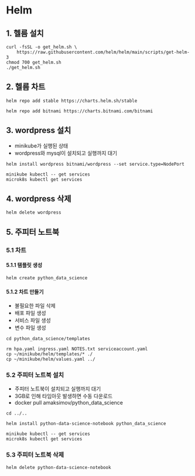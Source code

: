 # Helm

## 1. 헬름 설치

```text
curl -fsSL -o get_helm.sh \
    https://raw.githubusercontent.com/helm/helm/main/scripts/get-helm-3
chmod 700 get_helm.sh
./get_helm.sh
```

## 2. 헬름 차트

```text
helm repo add stable https://charts.helm.sh/stable

helm repo add bitnami https://charts.bitnami.com/bitnami
```

## 3. wordpress 설치

-   minikube가 실행된 상태
-   wordpress와 mysql이 설치되고 실행까지 대기

```text
helm install wordpress bitnami/wordpress --set service.type=NodePort

minikube kubectl -- get services
microk8s kubectl get services
```

## 4. wordpress 삭제

```text
helm delete wordpress
```

## 5. 주피터 노트북

### 5.1 차트

#### 5.1.1 탬플릿 생성

```text
helm create python_data_science
```

#### 5.1.2 차트 만들기

-   불필요한 파일 삭제
-   배포 파일 생성
-   서비스 파일 생성
-   변수 파일 생성

```text
cd python_data_science/templates

rm hpa.yaml ingress.yaml NOTES.txt serviceaccount.yaml
cp ~/minikube/helm/templates/* ./
cp ~/minikube/helm/values.yaml ../
```

### 5.2 주피터 노트북 설치

-   주피터 노트북이 설치되고 실행까지 대기
-   3GB로 인해 타임아웃 발생하면 수동 다운로드
-   docker pull amaksimov/python_data_science

```text
cd ../..

helm install python-data-science-notebook python_data_science

minikube kubectl -- get services
microk8s kubectl get services
```

### 5.3 주피터 노트북 삭제

```text
helm delete python-data-science-notebook
```
